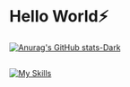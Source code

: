# Hello World⚡
[![Anurag's GitHub stats-Dark](https://github-readme-stats.vercel.app/api?username=flagrantii&show_icons=true&theme=great-gatsby#gh-dark-mode-only)](https://github.com/flagrantii/github-readme-stats#gh-dark-mode-only)
##
[![My Skills](https://skillicons.dev/icons?i=js,html,css,react,flutter,blender,bootstrap,c,cpp,figma,godot,java,php,py,unity,aseprite,&perline=6)](https://skillicons.dev)
